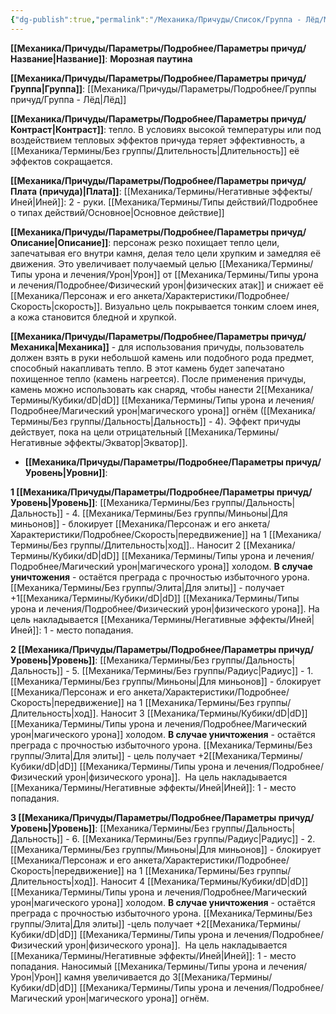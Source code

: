 ```yaml
---
{"dg-publish":true,"permalink":"/Механика/Причуды/Список/Группа - Лёд/Морозная паутина/","noteIcon":"","created":"2025-08-21T13:47:49.382+03:00","updated":"2025-09-04T14:36:55.814+03:00"}
---
```




**[[Механика/Причуды/Параметры/Подробнее/Параметры причуд/Название\|Название]]**: **Морозная паутина**

**[[Механика/Причуды/Параметры/Подробнее/Параметры причуд/Группа\|Группа]]**: [[Механика/Причуды/Параметры/Подробнее/Группы причуд/Группа - Лёд\|Лёд]] 

**[[Механика/Причуды/Параметры/Подробнее/Параметры причуд/Контраст\|Контраст]]**: тепло. В условиях высокой температуры или под воздействием тепловых эффектов причуда теряет эффективность, а [[Механика/Термины/Без группы/Длительность\|Длительность]] её эффектов сокращается.

**[[Механика/Причуды/Параметры/Подробнее/Параметры причуд/Плата (причуда)\|Плата]]**: [[Механика/Термины/Негативные эффекты/Иней\|Иней]]: 2 - руки. [[Механика/Термины/Типы действий/Подробнее о типах действий/Основное\|Основное действие]]

**[[Механика/Причуды/Параметры/Подробнее/Параметры причуд/Описание\|Описание]]**: персонаж резко похищает тепло цели, запечатывая его внутри камня, делая тело цели хрупким и замедляя её движения. Это увеличивает получаемый целью [[Механика/Термины/Типы урона и лечения/Урон\|Урон]] от [[Механика/Термины/Типы урона и лечения/Подробнее/Физический урон\|физических атак]] и снижает её [[Механика/Персонаж и его анкета/Характеристики/Подробнее/Скорость\|скорость]]. Визуально цель покрывается тонким слоем инея, а кожа становится бледной и хрупкой. 

**[[Механика/Причуды/Параметры/Подробнее/Параметры причуд/Механика\|Механика]]** - для использования причуды, пользователь должен взять в руки небольшой камень или подобного рода предмет, способный накапливать тепло. В этот камень будет запечатано похищенное тепло (камень нагреется). После применения причуды, камень можно использовать как снаряд, чтобы нанести 2[[Механика/Термины/Кубики/dD\|dD]] [[Механика/Термины/Типы урона и лечения/Подробнее/Магический урон\|магического урона]] огнём ([[Механика/Термины/Без группы/Дальность\|Дальность]] - 4). Эффект причуды действует, пока на цели отрицательный [[Механика/Термины/Негативные эффекты/Экватор\|Экватор]]. 


- **[[Механика/Причуды/Параметры/Подробнее/Параметры причуд/Уровень\|Уровни]]**:

**1 [[Механика/Причуды/Параметры/Подробнее/Параметры причуд/Уровень\|Уровень]]**: [[Механика/Термины/Без группы/Дальность\|Дальность]] - 4. 
[[Механика/Термины/Без группы/Миньоны\|Для миньонов]] - блокирует [[Механика/Персонаж и его анкета/Характеристики/Подробнее/Скорость\|передвижение]] на 1 [[Механика/Термины/Без группы/Длительность\|ход]].. Наносит 2 [[Механика/Термины/Кубики/dD\|dD]] [[Механика/Термины/Типы урона и лечения/Подробнее/Магический урон\|магического урона]] холодом. **В случае уничтожения** - остаётся преграда с прочностью избыточного урона. 
[[Механика/Термины/Без группы/Элита\|Для элиты]] - получает +1[[Механика/Термины/Кубики/dD\|dD]] [[Механика/Термины/Типы урона и лечения/Подробнее/Физический урон\|физического урона]]. На цель накладывается [[Механика/Термины/Негативные эффекты/Иней\|Иней]]: 1 - место попадания.

**2 [[Механика/Причуды/Параметры/Подробнее/Параметры причуд/Уровень\|Уровень]]**: [[Механика/Термины/Без группы/Дальность\|Дальность]] - 5. [[Механика/Термины/Без группы/Радиус\|Радиус]] - 1. 
[[Механика/Термины/Без группы/Миньоны\|Для миньонов]] - блокирует [[Механика/Персонаж и его анкета/Характеристики/Подробнее/Скорость\|передвижение]] на 1 [[Механика/Термины/Без группы/Длительность\|ход]]. Наносит 3 [[Механика/Термины/Кубики/dD\|dD]] [[Механика/Термины/Типы урона и лечения/Подробнее/Магический урон\|магического урона]] холодом. **В случае уничтожения** - остаётся преграда с прочностью избыточного урона. 
[[Механика/Термины/Без группы/Элита\|Для элиты]] - цель получает +2[[Механика/Термины/Кубики/dD\|dD]] [[Механика/Термины/Типы урона и лечения/Подробнее/Физический урон\|физического урона]].  На цель накладывается [[Механика/Термины/Негативные эффекты/Иней\|Иней]]: 1 - место попадания.

**3 [[Механика/Причуды/Параметры/Подробнее/Параметры причуд/Уровень\|Уровень]]**: [[Механика/Термины/Без группы/Дальность\|Дальность]] - 6. [[Механика/Термины/Без группы/Радиус\|Радиус]] - 2.
[[Механика/Термины/Без группы/Миньоны\|Для миньонов]] - блокирует [[Механика/Персонаж и его анкета/Характеристики/Подробнее/Скорость\|передвижение]] на 1 [[Механика/Термины/Без группы/Длительность\|ход]]. Наносит 4 [[Механика/Термины/Кубики/dD\|dD]] [[Механика/Термины/Типы урона и лечения/Подробнее/Магический урон\|магического урона]] холодом. **В случае уничтожения** - остаётся преграда с прочностью избыточного урона. 
[[Механика/Термины/Без группы/Элита\|Для элиты]] -цель получает +2[[Механика/Термины/Кубики/dD\|dD]] [[Механика/Термины/Типы урона и лечения/Подробнее/Физический урон\|физического урона]].  На цель накладывается [[Механика/Термины/Негативные эффекты/Иней\|Иней]]: 1 - место попадания. Наносимый [[Механика/Термины/Типы урона и лечения/Урон\|Урон]] камня увеличивается до 3[[Механика/Термины/Кубики/dD\|dD]] [[Механика/Термины/Типы урона и лечения/Подробнее/Магический урон\|магического урона]] огнём.